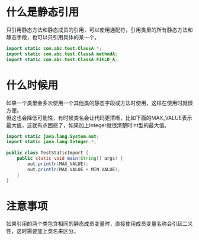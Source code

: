 # 什么是静态引用
只引用静态方法和静态成员的引用，可以使用通配符，引用类里的所有静态方法和静态字段，也可以只引用具体的某一个。
```java
import static com.abc.test.ClassA.*;
import static com.abc.test.ClassA.methodA;
import static com.abc.test.ClassA.FIELD_A;
```

# 什么时候用
如果一个类里会多次使用一个其他类的静态字段或方法时使用，这样在使用时就很方便。  
但这也会降低可能性，有时候类名会让代码更清晰，比如下面的MAX_VALUE表示最大值，这就有点困惑了，如果加上Integer就很清楚时int型的最大值。
```java
import static java.lang.System.out; 
import static java.lang.Integer.*; 
 
public class TestStaticImport { 
    public static void main(String[] args) { 
        out.println(MAX_VALUE); 
        out.println(MAX_VALUE + MIN_VALUE); 
    } 
}
```

# 注意事项
如果引用的两个类包含相同的静态成员变量时，直接使用成员变量名称会引起二义性，这时需要加上类名来区分。

